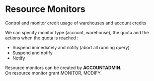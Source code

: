 # Resource Monitors
Control and monitor credit usage of warehouses and account credits 

We can specify monitor type (account, warehouse), the quota and the actions when the quota is reached : 

- Suspend immediately and notify (abort all running query)
- Suspend and notify 
- Notify 

Resource monitors can be created by **ACCOUNTADMIN**.  
On resource monitor grant MONITOR, MODIFY.  
